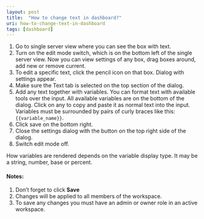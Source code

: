 ```yaml
---
layout: post
title:  "How to change text in dashboard?"
uri: how-to-change-text-in-dashboard
tags: [dashboard]
---
```


1.  Go to single server view where you can see the box with text.
2.  Turn on the edit mode switch, which is on the bottom left of the single server view. Now you can view settings of any box, drag boxes around, add new or remove current.
3.  To edit a specific text, click the pencil icon on that box. Dialog with settings appear.
4.  Make sure the Text tab is selected on the top section of the dialog.
5.  Add any text together with variables. You can format text with available tools over the input. All available variables are on the bottom of the dialog. Click on any to copy and paste it as normal text into the input. Variables must be surrounded by pairs of curly braces like this: `{{variable_name}}`.
6.  Click save on the bottom right.
7.  Close the settings dialog with the button on the top right side of the dialog.
8.  Switch edit mode off.

<!--more-->

How variables are rendered depends on the variable display type. It may be a string, number, base or percent.

#### Notes:

1.  Don’t forget to click **Save**
2.  Changes will be applied to all members of the workspace.
3.  To save any changes you must have an admin or owner role in an active workspace.